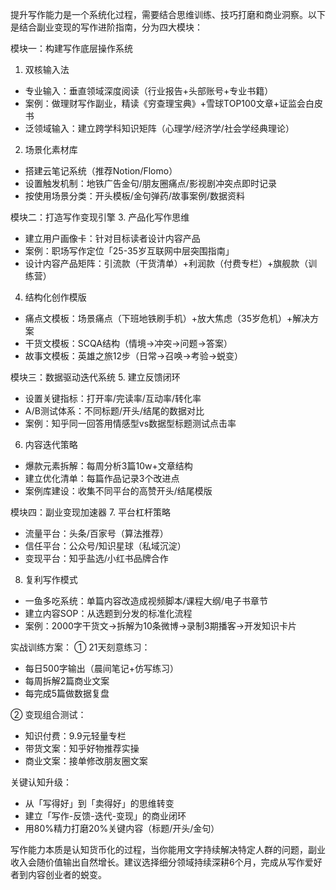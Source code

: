 提升写作能力是一个系统化过程，需要结合思维训练、技巧打磨和商业洞察。以下是结合副业变现的写作进阶指南，分为四大模块：

模块一：构建写作底层操作系统
1. 双核输入法
- 专业输入：垂直领域深度阅读（行业报告+头部账号+专业书籍）
- 案例：做理财写作副业，精读《穷查理宝典》+雪球TOP100文章+证监会白皮书
- 泛领域输入：建立跨学科知识矩阵（心理学/经济学/社会学经典理论）

2. 场景化素材库
- 搭建云笔记系统（推荐Notion/Flomo）
- 设置触发机制：地铁广告金句/朋友圈痛点/影视剧冲突点即时记录
- 按使用场景分类：开头模板/金句弹药/故事案例/数据资料

模块二：打造写作变现引擎
3. 产品化写作思维
- 建立用户画像卡：针对目标读者设计内容产品
- 案例：职场写作定位「25-35岁互联网中层突围指南」
- 设计内容产品矩阵：引流款（干货清单）+利润款（付费专栏）+旗舰款（训练营）

4. 结构化创作模版
- 痛点文模板：场景痛点（下班地铁刷手机）+放大焦虑（35岁危机）+解决方案
- 干货文模板：SCQA结构（情境→冲突→问题→答案）
- 故事文模板：英雄之旅12步（日常→召唤→考验→蜕变）

模块三：数据驱动迭代系统
5. 建立反馈闭环
- 设置关键指标：打开率/完读率/互动率/转化率
- A/B测试体系：不同标题/开头/结尾的数据对比
- 案例：知乎同一回答用情感型vs数据型标题测试点击率

6. 内容迭代策略
- 爆款元素拆解：每周分析3篇10w+文章结构
- 建立优化清单：每篇作品记录3个改进点
- 案例库建设：收集不同平台的高赞开头/结尾模版

模块四：副业变现加速器
7. 平台杠杆策略
- 流量平台：头条/百家号（算法推荐）
- 信任平台：公众号/知识星球（私域沉淀）
- 变现平台：知乎盐选/小红书品牌合作

8. 复利写作模式
- 一鱼多吃系统：单篇内容改造成视频脚本/课程大纲/电子书章节
- 建立内容SOP：从选题到分发的标准化流程
- 案例：2000字干货文→拆解为10条微博→录制3期播客→开发知识卡片

实战训练方案：
① 21天刻意练习：
- 每日500字输出（晨间笔记+仿写练习）
- 每周拆解2篇商业文案
- 每完成5篇做数据复盘

② 变现组合测试：
- 知识付费：9.9元轻量专栏
- 带货文案：知乎好物推荐实操
- 商业文案：接单修改朋友圈文案

关键认知升级：
- 从「写得好」到「卖得好」的思维转变
- 建立「写作-反馈-迭代-变现」的商业闭环
- 用80%精力打磨20%关键内容（标题/开头/金句）

写作能力本质是认知货币化的过程，当你能用文字持续解决特定人群的问题，副业收入会随价值输出自然增长。建议选择细分领域持续深耕6个月，完成从写作爱好者到内容创业者的蜕变。

